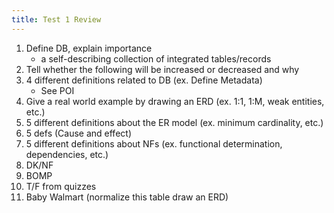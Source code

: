 ```yaml
---
title: Test 1 Review
---
```

1. Define DB, explain importance
	- a self-describing collection of integrated tables/records
1. Tell whether the following will be increased or decreased and why
2. 4 different definitions related to DB (ex. Define Metadata)
	- See POI
3. Give a real world example by drawing an ERD (ex. 1:1, 1:M, weak entities, etc.)
4. 5 different definitions about the ER model (ex. minimum cardinality, etc.)
5. 5 defs (Cause and effect)
6. 5 different definitions about NFs (ex. functional determination, dependencies, etc.)
7. DK/NF
8. BOMP
9. T/F from quizzes
10. Baby Walmart (normalize this table draw an ERD)
